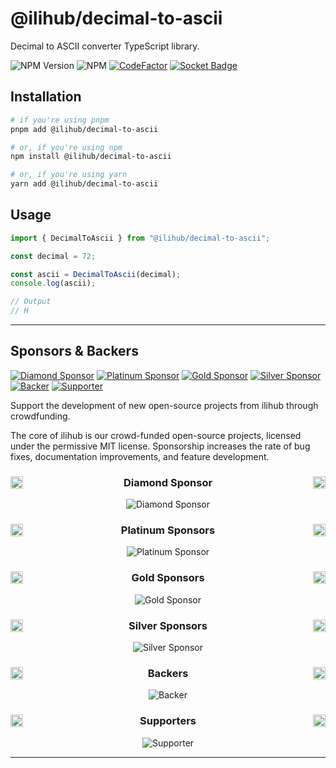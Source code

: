 # @ilihub/decimal-to-ascii

Decimal to ASCII converter TypeScript library.

![NPM Version](https://img.shields.io/npm/v/%40ilihub%2Fdecimal-to-ascii?color=33cd56&logo=npm)
![NPM](https://img.shields.io/npm/l/%40ilihub%2Fdecimal-to-ascii)
[![CodeFactor](https://www.codefactor.io/repository/github/ilihub/npm/badge)](https://www.codefactor.io/repository/github/ilihub/npm)
[![Socket Badge](https://socket.dev/api/badge/npm/package/@ilihub/decimal-to-ascii)](https://socket.dev/npm/package/@ilihub/decimal-to-ascii)

## Installation

```bash
# if you're using pnpm
pnpm add @ilihub/decimal-to-ascii

# or, if you're using npm
npm install @ilihub/decimal-to-ascii

# or, if you're using yarn
yarn add @ilihub/decimal-to-ascii
```

## Usage

```javascript
import { DecimalToAscii } from "@ilihub/decimal-to-ascii";

const decimal = 72;

const ascii = DecimalToAscii(decimal);
console.log(ascii);

// Output
// H
```

---

<!-- sponsors_and_backers_section_start -->

<!-- Please do not edit/update this section manually, it is automatically generated by the `sponsors.yml` workflow -->

## Sponsors & Backers

[![Diamond Sponsor][diamond_sponsor_img]][open_collective_url]
[![Platinum Sponsor][platinum_sponsor_img]][open_collective_url]
[![Gold Sponsor][gold_sponsor_img]][open_collective_url]
[![Silver Sponsor][silver_sponsor_img]][open_collective_url]
[![Backer][backer_img]][open_collective_url]
[![Supporter][supporter_img]][open_collective_url]

Support the development of new open-source projects from ilihub through crowdfunding.

The core of ilihub is our crowd-funded open-source projects, licensed under the permissive MIT license. Sponsorship increases the rate of bug fixes, documentation improvements, and feature development.

<div align="center">

### <img align="left" width="20" src="https://em-content.zobj.net/source/skype/289/gem-stone_1f48e.png" /> Diamond Sponsor <img align="right" width="20" src="https://em-content.zobj.net/source/skype/289/gem-stone_1f48e.png" />

![Diamond Sponsor][diamond_sponsor_logo_img]

### <img align="left" width="20" src="https://em-content.zobj.net/source/microsoft-teams/363/glowing-star_1f31f.png" /> Platinum Sponsors <img align="right" width="20" src="https://em-content.zobj.net/source/microsoft-teams/363/glowing-star_1f31f.png" />

![Platinum Sponsor][platinum_sponsor_logo_img]

### <img align="left" width="20" src="https://em-content.zobj.net/source/skype/289/1st-place-medal_1f947.png" /> Gold Sponsors <img align="right" width="20" src="https://em-content.zobj.net/source/skype/289/1st-place-medal_1f947.png" />

![Gold Sponsor][gold_sponsor_logo_img]

### <img align="left" width="20" src="https://em-content.zobj.net/source/skype/289/2nd-place-medal_1f948.png" /> Silver Sponsors <img align="right" width="20" src="https://em-content.zobj.net/source/skype/289/2nd-place-medal_1f948.png" />

![Silver Sponsor][silver_sponsor_logo_img]

### <img align="left" width="20" src="https://em-content.zobj.net/source/microsoft-teams/363/heart-with-ribbon_1f49d.png" /> Backers <img align="right" width="20" src="https://em-content.zobj.net/source/microsoft-teams/363/heart-with-ribbon_1f49d.png" />

![Backer][backer_logo_img]

### <img align="left" width="20" src="https://em-content.zobj.net/source/microsoft-teams/363/handshake_1f91d.png" /> Supporters <img align="right" width="20" src="https://em-content.zobj.net/source/microsoft-teams/363/handshake_1f91d.png" />

![Supporter][supporter_logo_img]

</div>

<!-- Reference Links -->

[open_collective_url]: https://opencollective.com/ilihub
[diamond_sponsor_img]: https://opencollective.com/ilihub/tiers/diamond-sponsor/badge.svg?label=%F0%9F%92%8E%20Diamond%20Sponsor%20%F0%9F%92%8E&color=brightgreen
[platinum_sponsor_img]: https://opencollective.com/ilihub/tiers/platinum-sponsor/badge.svg?label=%F0%9F%8C%9F%20Platinum%20Sponsor%20%F0%9F%8C%9F&color=brightgreen
[gold_sponsor_img]: https://opencollective.com/ilihub/tiers/gold-sponsor/badge.svg?label=%F0%9F%A5%87%20Gold%20Sponsor%20%F0%9F%A5%87&color=brightgreen
[silver_sponsor_img]: https://opencollective.com/ilihub/tiers/silver-sponsor/badge.svg?label=%F0%9F%A5%88%20Silver%20Sponsor%20%F0%9F%A5%88&color=brightgreen
[backer_img]: https://opencollective.com/ilihub/tiers/backer/badge.svg?label=%F0%9F%92%9D%20Backer%20%F0%9F%92%9D&color=brightgreen
[supporter_img]: https://opencollective.com/ilihub/tiers/supporter/badge.svg?label=%F0%9F%A4%9D%20Supporter%20%F0%9F%A4%9D&color=brightgreen
[diamond_sponsor_logo_img]: https://opencollective.com/ilihub/tiers/diamond-sponsor.svg?avatarHeight=164&width=600&button=false
[platinum_sponsor_logo_img]: https://opencollective.com/ilihub/tiers/platinum-sponsor.svg?avatarHeight=128&width=600&button=false
[gold_sponsor_logo_img]: https://opencollective.com/ilihub/tiers/gold-sponsor.svg?avatarHeight=96&width=600&button=false
[silver_sponsor_logo_img]: https://opencollective.com/ilihub/tiers/silver-sponsor.svg?avatarHeight=84&width=600&button=false
[backer_logo_img]: https://opencollective.com/ilihub/tiers/backer.svg?avatarHeight=60&width=600
[supporter_logo_img]: https://opencollective.com/ilihub/tiers/supporter.svg?avatarHeight=36&width=600

<!-- Reference Links End -->

<!-- sponsors_and_backers_section_end -->

---
